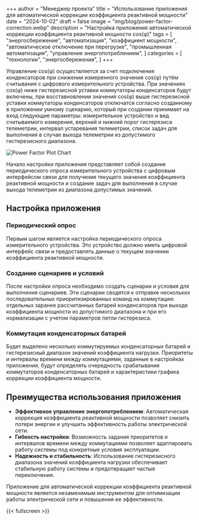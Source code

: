 +++
author = "Менеджер проекта"
title = "Использование приложения для автоматической коррекции коэффициента реактивной мощности"
date = "2024-10-02"
draft = false
image = "img/blog/power-factor-correction.webp"
description = "Настройка приложения автоматической коррекции коэффициента реактивной мощности cos(φ)"
tags = [
    "энергосбережение",
    "автоматизация",
    "коэффициент мощности",
    "автоматическое отключение при перегрузке",
    "промышленная автоматизация",
    "управление энергопотреблением",
]
categories = [
    "технологии",
    "энергосбережения",
]
+++

Управление cos(φ) осуществляется за счет подключения конденсаторов при снижении измеренного значения cos(φ) путём считывания с цифрового измерительного устройства. При значениях cos(φ) ниже гистерезисной уставки коммутаторы конденсаторов будут включены, при восставновлении значения cos(φ) выше гистерезисной уставки коммутаторы конденсаторов отключатся согласно созданному в приложении умному сценарию, который при создании принимает на вход следующие параметры: измерительное устройство и вид считываемого измерения, верхний и нижний порог гистерезиса телеметрии, интервал устаревания телеметрии, список задач для выполнения в случае выхода телеметрии из допустимого гистерезисного диапазона.

![Power Factor Plot Chart](../img/power-factor-plot-chart.webp)

Начало настройки приложения представляет собой создание периодического опроса измерительного устройства с цифровым интерфейсом связи для получения текущего значения коэффициента реактивной мощности и создание задач для выполнения в случае выхода телеметрии из диапазона допустимых значений.

<!--more-->

## Настройка приложения

### Периодический опрос

Первым шагом является настройка периодического опроса измерительного устройства. Это устройство должно иметь цифровой интерфейс связи и предоставлять данные о текущем значении коэффициента реактивной мощности.

### Создание сценариев и условий

После настройки опроса необходимо создать сценарии и условия для выполнения сценариев. Эти сценарии сводятся к отправке нескольких последовательных приоритизированных команд на коммутацию отдельных заранее рассчитанных батарей конденсаторов при выходе коэффициента мощности из допустимого диапазона и при его нормализации с учетом параметров петли гистерезиса.

### Коммутация конденсаторных батарей

Будет выделено несколько коммутируемых конденсаторных батарей и гистерезисный диапазон значений коэффициента нагрузки. Приоритеты и интервалы времени между коммутациями, заданные в настройках приложения, будут определять очередность срабатывания коммутаторов конденсаторных батарей и характеристики графика коррекции коэффициента мощности.

## Преимущества использования приложения

- **Эффективное управление энергопотреблением**: Автоматическая коррекция коэффициента реактивной мощности позволяет снизить потери энергии и улучшить эффективность работы электрической сети.
- **Гибкость настройки**: Возможность задания приоритетов и интервалов времени между коммутациями позволяет адаптировать работу системы под конкретные условия эксплуатации.
- **Надежность и стабильность**: Использование гистерезисного диапазона значений коэффициента нагрузки обеспечивает стабильную работу системы и предотвращает частые переключения.

Приложение для автоматической коррекции коэффициента реактивной мощности является незаменимым инструментом для оптимизации работы электрической сети и повышения ее эффективности.

{{< fullscreen >}}